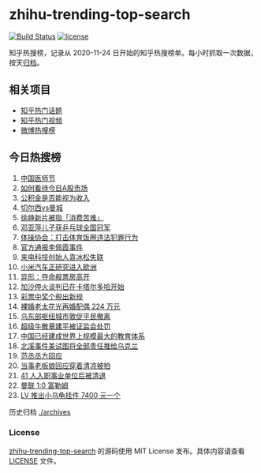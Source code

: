 # zhihu-trending-top-search

[![Build Status](https://github.com/justjavac/zhihu-trending-top-search/workflows/ci/badge.svg?branch=main)](https://github.com/justjavac/zhihu-trending-top-search/actions)
[![license](https://img.shields.io/github/license/justjavac/zhihu-trending-top-search)](https://github.com/justjavac/zhihu-trending-top-search/blob/main/LICENSE)

知乎热搜榜，记录从 2020-11-24 日开始的知乎热搜榜单。每小时抓取一次数据，按天[归档](./archives)。

## 相关项目

- [知乎热门话题](https://github.com/justjavac/zhihu-trending-hot-questions)
- [知乎热门视频](https://github.com/justjavac/zhihu-trending-hot-video)
- [微博热搜榜](https://github.com/justjavac/weibo-trending-hot-search)

## 今日热搜榜

<!-- BEGIN -->
<!-- 最后更新时间 Tue Aug 20 2024 23:12:00 GMT+0800 (China Standard Time) -->

1. [中国医师节](https://www.zhihu.com/search?q=%E4%B8%AD%E5%9B%BD%E5%8C%BB%E5%B8%88%E8%8A%82)
1. [如何看待今日A股市场](https://www.zhihu.com/search?q=%E5%A6%82%E4%BD%95%E7%9C%8B%E5%BE%85%E4%BB%8A%E6%97%A5A%E8%82%A1%E5%B8%82%E5%9C%BA)
1. [公积金是否能视为收入](https://www.zhihu.com/search?q=%E5%85%AC%E7%A7%AF%E9%87%91%E6%98%AF%E5%90%A6%E8%83%BD%E8%A7%86%E4%B8%BA%E6%94%B6%E5%85%A5)
1. [切尔西vs曼城](https://www.zhihu.com/search?q=%E5%88%87%E5%B0%94%E8%A5%BFvs%E6%9B%BC%E5%9F%8E)
1. [徐峥新片被指「消费苦难」](https://www.zhihu.com/search?q=%E5%BE%90%E5%B3%A5%E6%96%B0%E7%89%87%E8%A2%AB%E6%8C%87%E3%80%8C%E6%B6%88%E8%B4%B9%E8%8B%A6%E9%9A%BE%E3%80%8D)
1. [邓亚萍儿子获乒乓球全国冠军](https://www.zhihu.com/search?q=%E9%82%93%E4%BA%9A%E8%90%8D%E5%84%BF%E5%AD%90%E8%8E%B7%E4%B9%92%E4%B9%93%E7%90%83%E5%85%A8%E5%9B%BD%E5%86%A0%E5%86%9B)
1. [体操协会：打击体育饭圈违法犯罪行为](https://www.zhihu.com/search?q=%E4%BD%93%E6%93%8D%E5%8D%8F%E4%BC%9A%EF%BC%9A%E6%89%93%E5%87%BB%E4%BD%93%E8%82%B2%E9%A5%AD%E5%9C%88%E8%BF%9D%E6%B3%95%E7%8A%AF%E7%BD%AA%E8%A1%8C%E4%B8%BA)
1. [官方通报李佩霞事件](https://www.zhihu.com/search?q=%E5%AE%98%E6%96%B9%E9%80%9A%E6%8A%A5%E6%9D%8E%E4%BD%A9%E9%9C%9E%E4%BA%8B%E4%BB%B6)
1. [来电科技创始人袁冰松失联](https://www.zhihu.com/search?q=%E6%9D%A5%E7%94%B5%E7%A7%91%E6%8A%80%E5%88%9B%E5%A7%8B%E4%BA%BA%E8%A2%81%E5%86%B0%E6%9D%BE%E5%A4%B1%E8%81%94)
1. [小米汽车正研究进入欧洲](https://www.zhihu.com/search?q=%E5%B0%8F%E7%B1%B3%E6%B1%BD%E8%BD%A6%E6%AD%A3%E7%A0%94%E7%A9%B6%E8%BF%9B%E5%85%A5%E6%AC%A7%E6%B4%B2)
1. [异形：夺命舰票房高开](https://www.zhihu.com/search?q=%E5%BC%82%E5%BD%A2%EF%BC%9A%E5%A4%BA%E5%91%BD%E8%88%B0%E7%A5%A8%E6%88%BF%E9%AB%98%E5%BC%80)
1. [加沙停火谈判已在卡塔尔多哈开始](https://www.zhihu.com/search?q=%E5%8A%A0%E6%B2%99%E5%81%9C%E7%81%AB%E8%B0%88%E5%88%A4%E5%B7%B2%E5%9C%A8%E5%8D%A1%E5%A1%94%E5%B0%94%E5%A4%9A%E5%93%88%E5%BC%80%E5%A7%8B)
1. [彩票中奖个税出新规](https://www.zhihu.com/search?q=%E5%BD%A9%E7%A5%A8%E4%B8%AD%E5%A5%96%E4%B8%AA%E7%A8%8E%E5%87%BA%E6%96%B0%E8%A7%84)
1. [裸婚老太花光再婚配偶 224 万元](https://www.zhihu.com/search?q=%E8%A3%B8%E5%A9%9A%E8%80%81%E5%A4%AA%E8%8A%B1%E5%85%89%E5%86%8D%E5%A9%9A%E9%85%8D%E5%81%B6%20224%20%E4%B8%87%E5%85%83)
1. [乌东部枢纽城市敦促平民撤离](https://www.zhihu.com/search?q=%E4%B9%8C%E4%B8%9C%E9%83%A8%E6%9E%A2%E7%BA%BD%E5%9F%8E%E5%B8%82%E6%95%A6%E4%BF%83%E5%B9%B3%E6%B0%91%E6%92%A4%E7%A6%BB)
1. [超级牛散章建平被证监会处罚](https://www.zhihu.com/search?q=%E8%B6%85%E7%BA%A7%E7%89%9B%E6%95%A3%E7%AB%A0%E5%BB%BA%E5%B9%B3%E8%A2%AB%E8%AF%81%E7%9B%91%E4%BC%9A%E5%A4%84%E7%BD%9A)
1. [中国已经建成世界上规模最大的教育体系](https://www.zhihu.com/search?q=%E4%B8%AD%E5%9B%BD%E5%B7%B2%E7%BB%8F%E5%BB%BA%E6%88%90%E4%B8%96%E7%95%8C%E4%B8%8A%E8%A7%84%E6%A8%A1%E6%9C%80%E5%A4%A7%E7%9A%84%E6%95%99%E8%82%B2%E4%BD%93%E7%B3%BB)
1. [北溪事件美试图将全部责任推给乌克兰](https://www.zhihu.com/search?q=%E5%8C%97%E6%BA%AA%E4%BA%8B%E4%BB%B6%E7%BE%8E%E8%AF%95%E5%9B%BE%E5%B0%86%E5%85%A8%E9%83%A8%E8%B4%A3%E4%BB%BB%E6%8E%A8%E7%BB%99%E4%B9%8C%E5%85%8B%E5%85%B0)
1. [范丞丞方回应](https://www.zhihu.com/search?q=%E8%8C%83%E4%B8%9E%E4%B8%9E%E6%96%B9%E5%9B%9E%E5%BA%94)
1. [当事老板娘回应穿着清凉被拍](https://www.zhihu.com/search?q=%E5%BD%93%E4%BA%8B%E8%80%81%E6%9D%BF%E5%A8%98%E5%9B%9E%E5%BA%94%E7%A9%BF%E7%9D%80%E6%B8%85%E5%87%89%E8%A2%AB%E6%8B%8D)
1. [41 人入职事业单位后被清退](https://www.zhihu.com/search?q=41%20%E4%BA%BA%E5%85%A5%E8%81%8C%E4%BA%8B%E4%B8%9A%E5%8D%95%E4%BD%8D%E5%90%8E%E8%A2%AB%E6%B8%85%E9%80%80)
1. [曼联 1:0 富勒姆](https://www.zhihu.com/search?q=%E6%9B%BC%E8%81%94%201%3A0%20%E5%AF%8C%E5%8B%92%E5%A7%86)
1. [LV 推出小乌龟挂件 7400 元一个](https://www.zhihu.com/search?q=LV%20%E6%8E%A8%E5%87%BA%E5%B0%8F%E4%B9%8C%E9%BE%9F%E6%8C%82%E4%BB%B6%207400%20%E5%85%83%E4%B8%80%E4%B8%AA)

<!-- END -->

历史归档 [./archives](./archives)

### License

[zhihu-trending-top-search](https://github.com/justjavac/zhihu-trending-top-search) 的源码使用 MIT License
发布。具体内容请查看 [LICENSE](./LICENSE) 文件。
